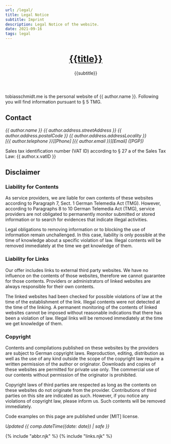 ```yaml
---
url: /legal/
title: Legal Notice
subtitle: Imprint
description: Legal Notice of the website.
date: 2021-09-16
tags: legal
---
```


<header>

# [{{title}}](/)

{{subtitle}}

</header>

<section>

tobiasschmidt.me is the personal website of {{ author.name }}. Following you will find information pursuant to &sect; 5 TMG.

</section><section>

## Contact

<address>

{{ author.name }}
{{ author.address.streetAddress }}
{{ author.address.postalCode }} {{ author.address.addressLocality }}<br>
[{{ author.telephone }}][Phone]
[{{ author.email }}][Email] ([PGP])

</address>

Sales tax identification number (VAT ID) according to &sect; 27 a of the Sales Tax Law:
{{ author.x.vatID }}

</section><section>

## Disclaimer

### Liability for Contents

As service providers, we are liable for own contents of these websites according to Paragraph 7, Sect. 1 German Telemedia Act (TMG). However, according to Paragraphs 8 to 10 German Telemedia Act (TMG), service providers are not obligated to permanently monitor submitted or stored information or to search for evidences that indicate illegal activities.

Legal obligations to removing information or to blocking the use of information remain unchallenged. In this case, liability is only possible at the time of knowledge about a specific violation of law. Illegal contents will be removed immediately at the time we get knowledge of them.

### Liability for Links

Our offer includes links to external third party websites. We have no influence on the contents of those websites, therefore we cannot guarantee for those contents. Providers or administrators of linked websites are always responsible for their own contents.

The linked websites had been checked for possible violations of law at the time of the establishment of the link. Illegal contents were not detected at the time of the linking. A permanent monitoring of the contents of linked websites cannot be imposed without reasonable indications that there has been a violation of law. Illegal links will be removed immediately at the time we get knowledge of them.

### Copyright

Contents and compilations published on these websites by the providers are subject to German copyright laws. Reproduction, editing, distribution as well as the use of any kind outside the scope of the copyright law require a written permission of the author or originator. Downloads and copies of these websites are permitted for private use only. The commercial use of our contents without permission of the originator is prohibited.

Copyright laws of third parties are respected as long as the contents on these websites do not originate from the provider. Contributions of third parties on this site are indicated as such. However, if you notice any violations of copyright law, please inform us. Such contents will be removed immediately.

Code examples on this page are published under [MIT] license.

</section><section>

<footer>

_Updated {{ comp.dateTime({date: date}) | safe }}_

</footer>

{% include "abbr.njk" %}
{% include "links.njk" %}
